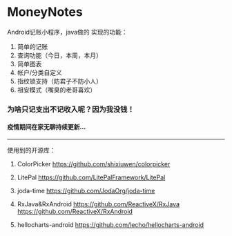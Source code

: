 # MoneyNotes
Android记账小程序，java做的
实现的功能：
  1. 简单的记账
  2. 查询功能（今日，本周，本月）
  3. 简单图表
  4. 帐户/分类自定义
  5. 指纹锁支持（防君子不防小人）
  6. 祖安模式（嘴臭的老哥喜欢）

### 为啥只记支出不记收入呢？因为我没钱！
#### 疫情期间在家无聊持续更新...

***
使用到的开源库：
  1. ColorPicker
  https://github.com/shixiuwen/colorpicker
  
  2. LitePal
  https://github.com/LitePalFramework/LitePal
  
  3. joda-time
  https://github.com/JodaOrg/joda-time
  
  4. RxJava&RxAndroid
  https://github.com/ReactiveX/RxJava
  https://github.com/ReactiveX/RxAndroid
  
  5. hellocharts-android
  https://github.com/lecho/hellocharts-android
  
